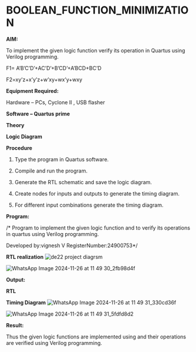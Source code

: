 # BOOLEAN_FUNCTION_MINIMIZATION

**AIM:**

To implement the given logic function verify its operation in Quartus using Verilog programming.

F1= A’B’C’D’+AC’D’+B’CD’+A’BCD+BC’D 

F2=xy’z+x’y’z+w’xy+wx’y+wxy

**Equipment Required:**

Hardware – PCs, Cyclone II , USB flasher

**Software – Quartus prime**

**Theory**

**Logic Diagram**

**Procedure**

1.	Type the program in Quartus software.

2.	Compile and run the program.

3.	Generate the RTL schematic and save the logic diagram.

4.	Create nodes for inputs and outputs to generate the timing diagram.

5.	For different input combinations generate the timing diagram.


**Program:**

/* Program to implement the given logic function and to verify its operations in quartus using Verilog programming. 

Developed by:vignesh V RegisterNumber:24900753*/


**RTL realization**
![de22 project  diagrsm](https://github.com/user-attachments/assets/622cd3a4-ac57-4277-821c-22fc848095ba)


![WhatsApp Image 2024-11-26 at 11 49 30_2fb98d4f](https://github.com/user-attachments/assets/45d8333e-b2fc-47d9-9651-40f43f55d123)


**Output:**

**RTL**




**Timing Diagram**
![WhatsApp Image 2024-11-26 at 11 49 31_330cd36f](https://github.com/user-attachments/assets/3b96eea9-acf9-47a7-b66a-eb17514d5b7f)


![WhatsApp Image 2024-11-26 at 11 49 31_5fdfd8d2](https://github.com/user-attachments/assets/5493820d-aeea-49ae-ab40-dc7f0ba353f7)



**Result:**

Thus the given logic functions are implemented using and their operations are verified using Verilog programming.

